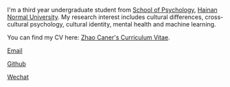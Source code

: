 I'm a third year undergraduate student from [School of Psychology](https://jykxy.hainnu.edu.cn/), [Hainan Normal University](https://www.hainnu.edu.cn/).
My research interest includes cultural differences, cross-cultural psychology, cultural identity, mental health and machine learning.

You can find my CV here: [Zhao Caner's Curriculum Vitae](../assets/Curriculum_Vitae.pdf).

[Email](mailto:1329773200@qq.com)

[Github](https://github.com/yueliangyueliang345)

[Wechat](../images/wechat.jpg)
